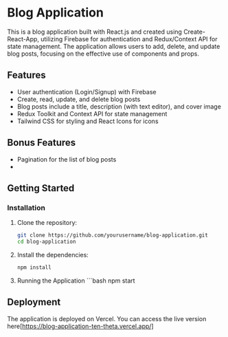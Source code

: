# Blog Application

This is a blog application built with React.js and created using Create-React-App, utilizing Firebase for authentication and Redux/Context API for state management. The application allows users to add, delete, and update blog posts, focusing on the effective use of components and props.

## Features

- User authentication (Login/Signup) with Firebase
- Create, read, update, and delete blog posts
- Blog posts include a title, description (with text editor), and cover image
- Redux Toolkit and Context API for state management
- Tailwind CSS for styling and React Icons for icons

## Bonus Features

- Pagination for the list of blog posts
- 
## Getting Started

### Installation

1. Clone the repository:

   ```bash
   git clone https://github.com/yourusername/blog-application.git
   cd blog-application
   
2. Install the dependencies:

      ```bash
      npm install

3. Running the Application
       ```bash
      npm start

## Deployment

  The application is deployed on Vercel. You can access the live version here[https://blog-application-ten-theta.vercel.app/]
  

